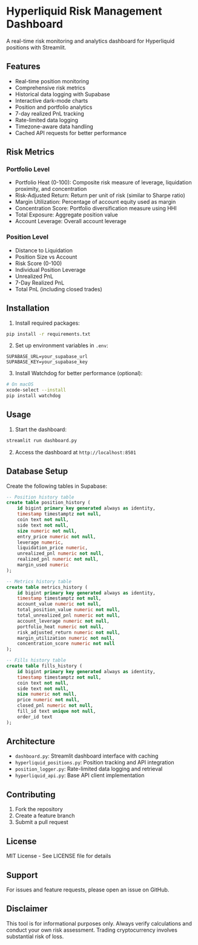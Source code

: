 # Hyperliquid Risk Management Dashboard

A real-time risk monitoring and analytics dashboard for Hyperliquid positions with Streamlit.

## Features

- Real-time position monitoring
- Comprehensive risk metrics
- Historical data logging with Supabase
- Interactive dark-mode charts
- Position and portfolio analytics
- 7-day realized PnL tracking
- Rate-limited data logging
- Timezone-aware data handling
- Cached API requests for better performance

## Risk Metrics

### Portfolio Level
- Portfolio Heat (0-100): Composite risk measure of leverage, liquidation proximity, and concentration
- Risk-Adjusted Return: Return per unit of risk (similar to Sharpe ratio)
- Margin Utilization: Percentage of account equity used as margin
- Concentration Score: Portfolio diversification measure using HHI
- Total Exposure: Aggregate position value
- Account Leverage: Overall account leverage

### Position Level
- Distance to Liquidation
- Position Size vs Account
- Risk Score (0-100)
- Individual Position Leverage
- Unrealized PnL
- 7-Day Realized PnL
- Total PnL (including closed trades)

## Installation

1. Install required packages:
```bash
pip install -r requirements.txt
```

2. Set up environment variables in `.env`:
```env
SUPABASE_URL=your_supabase_url
SUPABASE_KEY=your_supabase_key
```

3. Install Watchdog for better performance (optional):
```bash
# On macOS
xcode-select --install
pip install watchdog
```

## Usage

1. Start the dashboard:
```bash
streamlit run dashboard.py
```

2. Access the dashboard at `http://localhost:8501`

## Database Setup

Create the following tables in Supabase:

```sql
-- Position history table
create table position_history (
    id bigint primary key generated always as identity,
    timestamp timestamptz not null,
    coin text not null,
    side text not null,
    size numeric not null,
    entry_price numeric not null,
    leverage numeric,
    liquidation_price numeric,
    unrealized_pnl numeric not null,
    realized_pnl numeric not null,
    margin_used numeric
);

-- Metrics history table
create table metrics_history (
    id bigint primary key generated always as identity,
    timestamp timestamptz not null,
    account_value numeric not null,
    total_position_value numeric not null,
    total_unrealized_pnl numeric not null,
    account_leverage numeric not null,
    portfolio_heat numeric not null,
    risk_adjusted_return numeric not null,
    margin_utilization numeric not null,
    concentration_score numeric not null
);

-- Fills history table
create table fills_history (
    id bigint primary key generated always as identity,
    timestamp timestamptz not null,
    coin text not null,
    side text not null,
    size numeric not null,
    price numeric not null,
    closed_pnl numeric not null,
    fill_id text unique not null,
    order_id text
);
```

## Architecture

- `dashboard.py`: Streamlit dashboard interface with caching
- `hyperliquid_positions.py`: Position tracking and API integration
- `position_logger.py`: Rate-limited data logging and retrieval
- `hyperliquid_api.py`: Base API client implementation

## Contributing

1. Fork the repository
2. Create a feature branch
3. Submit a pull request

## License

MIT License - See LICENSE file for details

## Support

For issues and feature requests, please open an issue on GitHub.

## Disclaimer

This tool is for informational purposes only. Always verify calculations and conduct your own risk assessment. Trading cryptocurrency involves substantial risk of loss.